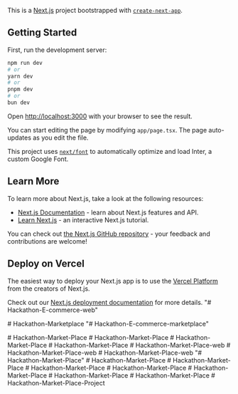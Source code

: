 This is a [Next.js](https://nextjs.org/) project bootstrapped with [`create-next-app`](https://github.com/vercel/next.js/tree/canary/packages/create-next-app).

## Getting Started

First, run the development server:

```bash
npm run dev
# or
yarn dev
# or
pnpm dev
# or
bun dev
```

Open [http://localhost:3000](http://localhost:3000) with your browser to see the result.

You can start editing the page by modifying `app/page.tsx`. The page auto-updates as you edit the file.

This project uses [`next/font`](https://nextjs.org/docs/basic-features/font-optimization) to automatically optimize and load Inter, a custom Google Font.

## Learn More

To learn more about Next.js, take a look at the following resources:

- [Next.js Documentation](https://nextjs.org/docs) - learn about Next.js features and API.
- [Learn Next.js](https://nextjs.org/learn) - an interactive Next.js tutorial.

You can check out [the Next.js GitHub repository](https://github.com/vercel/next.js/) - your feedback and contributions are welcome!

## Deploy on Vercel

The easiest way to deploy your Next.js app is to use the [Vercel Platform](https://vercel.com/new?utm_medium=default-template&filter=next.js&utm_source=create-next-app&utm_campaign=create-next-app-readme) from the creators of Next.js.

Check out our [Next.js deployment documentation](https://nextjs.org/docs/deployment) for more details.
"# Hackathon-E-commerce-web" 
 
#   H a c k a t h o n - M a r k e t p l a c e 
 
 "# Hackathon-E-commerce-marketplace" 

#   H a c k a t h o n - M a r k e t - P l a c e 
 
 #   H a c k a t h o n - M a r k e t - P l a c e 
 
 #   H a c k a t h o n - M a r k e t - P l a c e 
 
 #   H a c k a t h o n - M a r k e t - P l a c e 
 
 #   H a c k a t h o n - M a r k e t - P l a c e - w e b 
 
 #   H a c k a t h o n - M a r k e t - P l a c e - w e b 
 
 #   H a c k a t h o n - M a r k e t - P l a c e - w e b 
 
 "# Hackathon-Market-Place" 
#   H a c k a t h o n - M a r k e t - P l a c e  
 #   H a c k a t h o n - M a r k e t - P l a c e  
 #   H a c k a t h o n - M a r k e t - P l a c e  
 #   H a c k a t h o n - M a r k e t - P l a c e  
 #   H a c k a t h o n - M a r k e t - P l a c e  
 #   H a c k a t h o n - M a r k e t - P l a c e  
 #   H a c k a t h o n - M a r k e t - P l a c e  
 #   H a c k a t h o n - M a r k e t - P l a c e - P r o j e c t  
 